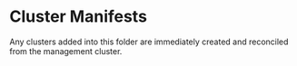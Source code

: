 # Cluster Manifests

Any clusters added into this folder are immediately created and reconciled from the management cluster.